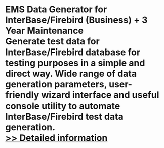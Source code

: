 # EMS Data Generator for InterBase/Firebird (Business) + 3 Year Maintenance<br />Generate test data for InterBase/Firebird database for testing purposes in a simple and direct way. Wide range of data generation parameters, user-friendly wizard interface and useful console utility to automate InterBase/Firebird test data generation.<br />[>> Detailed information](https://secure.shareit.com/shareit/product.html?productid=300068042&affiliateid=200057808)